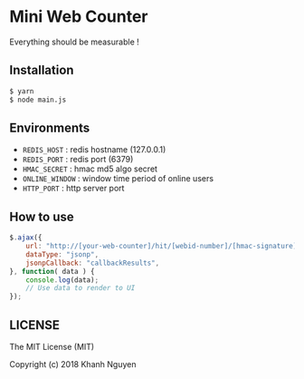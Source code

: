 # Mini Web Counter

Everything should be measurable !

## Installation

```bash
$ yarn
$ node main.js
```

## Environments

- `REDIS_HOST` : redis hostname (127.0.0.1)
- `REDIS_PORT` : redis port (6379)
- `HMAC_SECRET` : hmac md5 algo secret
- `ONLINE_WINDOW` : window time period of online users
- `HTTP_PORT` : http server port

## How to use

```js
$.ajax({
	url: "http://[your-web-counter]/hit/[webid-number]/[hmac-signature]",
	dataType: "jsonp",
	jsonpCallback: "callbackResults",
}, function( data ) {
	console.log(data);
	// Use data to render to UI
});
```

## LICENSE

The MIT License (MIT)

Copyright (c) 2018 Khanh Nguyen

